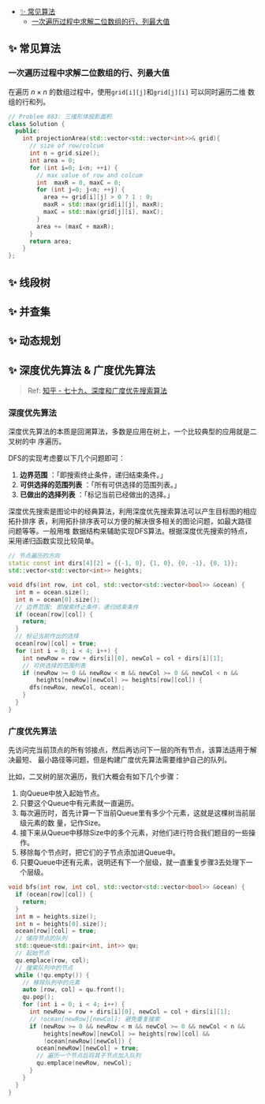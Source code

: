 
<!-- TOC GFM -->

* [✨ 常见算法](#-常见算法)
  - [一次遍历过程中求解二位数组的行、列最大值](#一次遍历过程中求解二位数组的行列最大值)

<!-- /TOC -->

## ✨ 常见算法
### 一次遍历过程中求解二位数组的行、列最大值
在遍历 $n\times n$ 的数组过程中，使用`grid[i][j]`和`grid[j][i]` 可以同时遍历二维
数组的行和列。
```cpp
// Problem 883: 三维形体投影面积
class Solution {
  public:
    int projectionArea(std::vector<std::vector<int>>& grid){
      // size of row/colcum
      int n = grid.size();
      int area = 0;
      for (int i=0; i<n; ++i) {
        // max value of row and colcum
        int  maxR = 0, maxC = 0;
        for (int j=0; j<n; ++j) {
          area += grid[i][j] > 0 ? 1 : 0;
          maxR = std::max(grid[i][j], maxR);
          maxC = std::max(grid[j][i], maxC);
        }
        area += (maxC + maxR);
      }
      return area;
    }
};
```

## ✨ 线段树

## ✨ 并查集

## ✨ 动态规划

## ✨ 深度优先算法 & 广度优先算法
> Ref: [知乎 - 七十九、深度和广度优先搜索算法](
https://zhuanlan.zhihu.com/p/338416868)
### 深度优先算法
深度优先算法的本质是回溯算法，多数是应用在树上，一个比较典型的应用就是二叉树的中
序遍历。

DFS的实现考虑要以下几个问题即可：
1. **边界范围** ：「即搜索终止条件，递归结束条件。」
1. **可供选择的范围列表** ：「所有可供选择的范围列表。」
1. **已做出的选择列表** ：「标记当前已经做出的选择。」

深度优先搜索是图论中的经典算法，利用深度优先搜索算法可以产生目标图的相应拓扑排序
表，利用拓扑排序表可以方便的解决很多相关的图论问题，如最大路径问题等等。一般用堆
数据结构来辅助实现DFS算法。根据深度优先搜索的特点，采用递归函数实现比较简单。

```cpp
// 节点遍历的方向
static const int dirs[4][2] = {{-1, 0}, {1, 0}, {0, -1}, {0, 1}};
std::vector<std::vector<int>> heights;

void dfs(int row, int col, std::vector<std::vector<bool>> &ocean) {
  int m = ocean.size();
  int n = ocean[0].size();
  // 边界范围: 即搜索终止条件，递归结束条件
  if (ocean[row][col]) {
    return;
  }
  // 标记当前作出的选择
  ocean[row][col] = true;
  for (int i = 0; i < 4; i++) {
    int newRow = row + dirs[i][0], newCol = col + dirs[i][1];
    // 可供选择的范围列表
    if (newRow >= 0 && newRow < m && newCol >= 0 && newCol < n &&
        heights[newRow][newCol] >= heights[row][col]) {
      dfs(newRow, newCol, ocean);
    }
  }
}
```

### 广度优先算法
先访问完当前顶点的所有邻接点，然后再访问下一层的所有节点，该算法适用于解决最短、
最小路径等问题，但是构建广度优先算法需要维护自己的队列。

比如，二叉树的层次遍历，我们大概会有如下几个步骤：
1. 向Queue中放入起始节点。
1. 只要这个Queue中有元素就一直遍历。
1. 每次遍历时，首先计算一下当前Queue里有多少个元素，这就是这棵树当前层级元素的数
   量，记作Size。
1. 接下来从Queue中移除Size中的多个元素，对他们进行符合我们题目的一些操作。
1. 移除每个节点时，把它们的子节点添加进Queue中。
1. 只要Queue中还有元素，说明还有下一个层级，就一直重复步骤3去处理下一个层级。

```cpp
void bfs(int row, int col, std::vector<std::vector<bool>> &ocean) {
  if (ocean[row][col]) {
    return;
  }
  int m = heights.size();
  int n = heights[0].size();
  ocean[row][col] = true;
  // 储存节点的队列
  std::queue<std::pair<int, int>> qu;
  // 起始节点
  qu.emplace(row, col);
  // 搜索队列中的节点
  while (!qu.empty()) {
    // 移除队列中的元素
    auto [row, col] = qu.front();
    qu.pop();
    for (int i = 0; i < 4; i++) {
      int newRow = row + dirs[i][0], newCol = col + dirs[i][1];
      // !ocean[newRow][newCol]: 避免重复搜索
      if (newRow >= 0 && newRow < m && newCol >= 0 && newCol < n &&
          heights[newRow][newCol] >= heights[row][col] &&
          !ocean[newRow][newCol]) {
        ocean[newRow][newCol] = true;
        // 遍历一个节点后将其子节点加入队列
        qu.emplace(newRow, newCol);
      }
    }
  }
}
```

